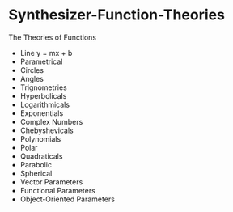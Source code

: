 # Synthesizer-Function-Theories
The Theories of Functions

* Line y = mx + b
* Parametrical
* Circles
* Angles
* Trignometries
* Hyperbolicals
* Logarithmicals
* Exponentials
* Complex Numbers
* Chebyshevicals
* Polynomials
* Polar
* Quadraticals
* Parabolic
* Spherical
* Vector Parameters
* Functional Parameters
* Object-Oriented Parameters

